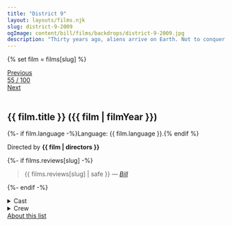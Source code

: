```yaml
---
title: "District 9"
layout: layouts/films.njk
slug: district-9-2009
ogImage: content/bill/films/backdrops/district-9-2009.jpg
description: "Thirty years ago, aliens arrive on Earth. Not to conquer or give aid, but to find refuge from their dying planet. Separated from humans in a South African area called District 9, the aliens are managed by Multi-National United, which is unconcerned with the aliens' welfare but will do anything to master their advanced technology. When a company field agent contracts a mysterious virus that begins to alter his DNA, there is only one place he can hide: District 9."
---
```


{% set film = films[slug] %}

<nav class="films">
  <div class="prev">
    <a href="../in-bruges-2008"><i class="fa-solid fa-chevron-left fa-xs"></i> Previous</a>
  </div>
  <div>
    <a class="simple" href="../">55 / 100</a>
  </div>
  <div class="next">
    <a href="../fantastic-mr-fox-2009">Next <i class="fa-solid fa-chevron-right fa-xs"></i></a>
  </div>
</nav>

<article class="film slug-district-9-2009">
  <div class="backdrop-and-poster">
    <img class="poster" src="../films/posters/{{ slug }}.jpg" alt="">
    <img class="backdrop" src="../films/backdrops/{{ slug }}.jpg" alt="">
  </div>

  <h1>{{ film.title }} ({{ film | filmYear }})</h1>

  <p>
    {%- if film.language -%}Language: {{ film.language }}.{% endif %}
    
  </p>

  <p class="director">
    Directed by <strong>{{ film | directors }}</strong>
  </p>

  {%- if films.reviews[slug] -%}
    <blockquote> 
      {{ films.reviews[slug] | safe }} <em>—&nbsp;<a href="/bill">Bill</a></em>
    </blockquote> 
  {%- endif -%}

  <details>
    <summary>
      Cast
    </summary>
    <ul>
      {%- for cast in film.credits.cast -%}
        <li>
          {{ cast.name }} as <em>{{ cast.character }}</em>
        </li>
      {%- endfor -%}
    </ul>
  </details>

  <details>
    <summary>
      Crew
    </summary>
    <ul>
      {%- for crew in film.credits.crew -%}
        <li>
          {{ crew.name }} &mdash; <em>{{ crew.job }}</em>
        </li>
      {%- endfor -%}
    </ul>
  </details>

</article>
<footer>
  <a href="../about">About this list</a>
</footer>
